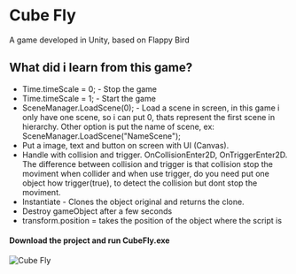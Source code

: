 # Cube Fly

A game developed in Unity, based on Flappy Bird

## What did i learn from this game?

* Time.timeScale = 0; - Stop the game
* Time.timeScale = 1; - Start the game
* SceneManager.LoadScene(0); - Load a scene in screen, in this game i only have one scene, so i can put 0, thats represent the first scene in hierarchy. Other option is put the name of scene, ex: SceneManager.LoadScene("NameScene");
* Put a image, text and button on screen with UI (Canvas).
* Handle with collision and trigger. OnCollisionEnter2D, OnTriggerEnter2D. The difference between collision and trigger is that collision stop the moviment when collider and when use trigger, do you need put one object how trigger(true), to detect the collision  but dont stop the moviment.
* Instantiate - Clones the object original and returns the clone.
* Destroy gameObject after a few seconds
* transform.position = takes the position of the object where the script is

#### Download the project and run CubeFly.exe

![Cube Fly](https://user-images.githubusercontent.com/8952441/83336469-fdc53300-a289-11ea-9f6f-4c564b94e22f.png)
